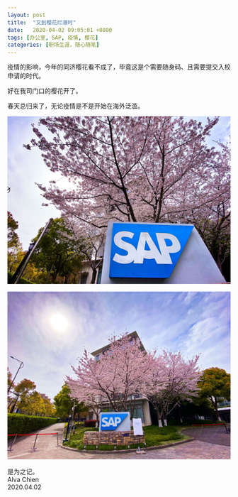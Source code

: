 ```yaml
---
layout: post
title:  "又到樱花烂漫时"
date:   2020-04-02 09:05:01 +0800
tags: [办公室, SAP, 疫情, 樱花]
categories: [职场生涯，随心随笔]
---
```


疫情的影响，今年的同济樱花看不成了，毕竟这是个需要随身码、且需要提交入校申请的时代。

好在我司门口的樱花开了。

春天总归来了，无论疫情是不是开始在海外泛滥。


![Pic](/assets/uploads/2020/04/20200402222635.jpg)


![Pic](/assets/uploads/2020/04/20200402222618.jpg)



是为之记。   
Alva Chien   
2020.04.02   
